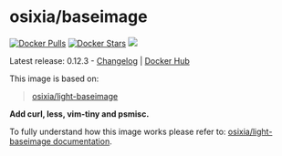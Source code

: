 # osixia/baseimage

[![Docker Pulls](https://img.shields.io/docker/pulls/osixia/baseimage.svg)][hub]
[![Docker Stars](https://img.shields.io/docker/stars/osixia/baseimage.svg)][hub]
[![](https://images.microbadger.com/badges/image/osixia/baseimage.svg)](http://microbadger.com/images/osixia/baseimage "Get your own image badge on microbadger.com")

[hub]: https://hub.docker.com/r/osixia/baseimage/

Latest release: 0.12.3 -  [Changelog](CHANGELOG.md) | [Docker Hub](https://hub.docker.com/r/osixia/baseimage/) 

This image is based on:
> [osixia/light-baseimage](https://github.com/osixia/docker-light-baseimage)

**Add curl, less, vim-tiny and psmisc.**

To fully understand how this image works please refer to: [osixia/light-baseimage documentation](https://github.com/osixia/docker-light-baseimage).
